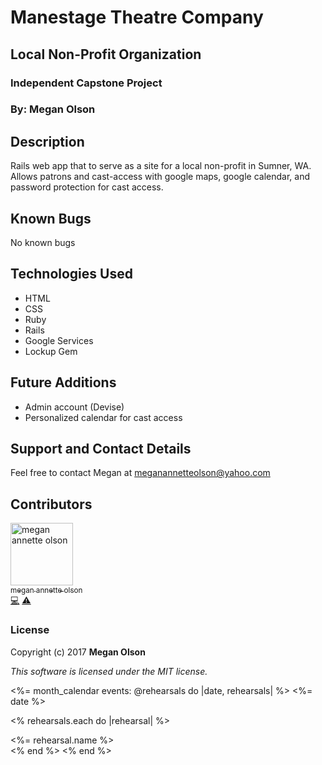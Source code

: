 # Manestage Theatre Company
## Local Non-Profit Organization

### Independent Capstone Project
### By: Megan Olson

## Description

Rails web app that to serve as a site for a local non-profit in Sumner, WA. Allows patrons and cast-access with google maps, google calendar, and password protection for cast access.

## Known Bugs

No known bugs

## Technologies Used

* HTML
* CSS
* Ruby
* Rails
* Google Services
* Lockup Gem

## Future Additions

* Admin account (Devise)
* Personalized calendar for cast access


## Support and Contact Details

Feel free to contact Megan at meganannetteolson@yahoo.com

## Contributors

<img src="https://avatars.githubusercontent.com/MegOlson?s=100" width="100" alt="megan annette olson" /><br />[<sub>megan annette olson</sub>](https://github.com/MegOlson)<br />[💻](https://github.com/MegOlson/manestage_theatre_company/commits?author=MegOlson) [⚠️](https://github.com/MegOlson/manestage_theatre_company/commits?author=MegOlson)

### License

Copyright (c) 2017 **Megan Olson**

*This software is licensed under the MIT license.*

<%= month_calendar events: @rehearsals do |date, rehearsals| %>
  <%= date %>

  <% rehearsals.each do |rehearsal| %>
    <div>
      <%= rehearsal.name %>
    </div>
  <% end %>
<% end %>
